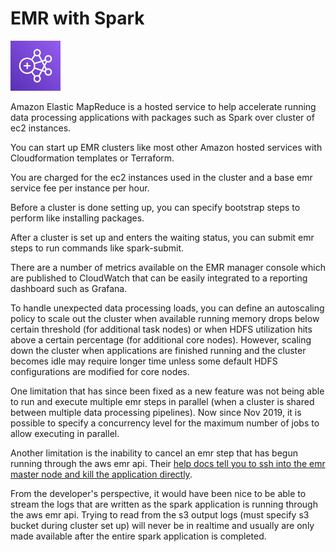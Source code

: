 # EMR with Spark

<img src="./assets/AWS_EMR.png" 
alt="AWS EMR logo" width="80" />

Amazon Elastic MapReduce is a hosted service to help accelerate running data processing applications with packages such as Spark over cluster of ec2 instances.

You can start up EMR clusters like most other Amazon hosted services with Cloudformation templates or Terraform. 

You are charged for the ec2 instances used in the cluster and a base emr service fee per instance per hour. 

Before a cluster is done setting up, you can specify bootstrap steps to perform like installing packages.

After a cluster is set up and enters the waiting status, you can submit emr steps to run commands like spark-submit.

There are a number of metrics available on the EMR manager console which are published to CloudWatch that can be easily integrated to a reporting dashboard such as Grafana.

To handle unexpected data processing loads, you can define an autoscaling policy to scale out the cluster when available running memory drops below certain threshold (for additional task nodes) or when HDFS utilization hits above a certain percentage (for additional core nodes). However, scaling down the cluster when applications are finished running and the cluster becomes idle may require longer time unless some default HDFS configurations are modified for core nodes.

One limitation that has since been fixed as a new feature was not being able to run and execute multiple emr steps in parallel (when a cluster is shared between multiple data processing pipelines). Now since Nov 2019, it is possible to specify a concurrency level for the maximum number of jobs to allow executing in parallel.

Another limitation is the inability to cancel an emr step that has begun running through the aws emr api. Their [help docs tell you to ssh into the emr master node and kill the application directly][1]. 

From the developer's perspective, it would have been nice to be able to stream the logs that are written as the spark application is running through the aws emr api. Trying to read from the s3 output logs (must specify s3 bucket during cluster set up) will never be in realtime and usually are only made available after the entire spark application is completed. 

[1]: https://aws.amazon.com/premiumsupport/knowledge-center/cancel-emr-step/
